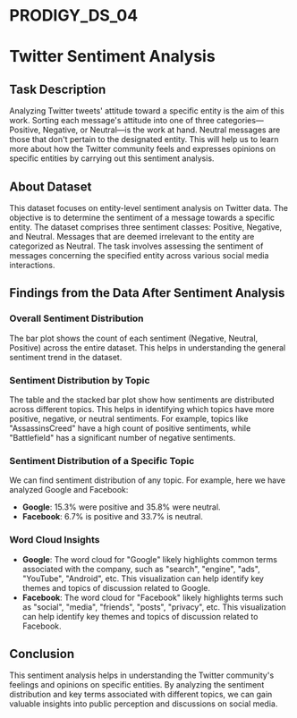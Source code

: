 # PRODIGY_DS_04

# Twitter Sentiment Analysis

## Task Description

Analyzing Twitter tweets' attitude toward a specific entity is the aim of this work. Sorting each message's attitude into one of three categories—Positive, Negative, or Neutral—is the work at hand. Neutral messages are those that don't pertain to the designated entity. This will help us to learn more about how the Twitter community feels and expresses opinions on specific entities by carrying out this sentiment analysis.

## About Dataset

This dataset focuses on entity-level sentiment analysis on Twitter data. The objective is to determine the sentiment of a message towards a specific entity. The dataset comprises three sentiment classes: Positive, Negative, and Neutral. Messages that are deemed irrelevant to the entity are categorized as Neutral. The task involves assessing the sentiment of messages concerning the specified entity across various social media interactions.

## Findings from the Data After Sentiment Analysis

### Overall Sentiment Distribution

The bar plot shows the count of each sentiment (Negative, Neutral, Positive) across the entire dataset. This helps in understanding the general sentiment trend in the dataset.

### Sentiment Distribution by Topic

The table and the stacked bar plot show how sentiments are distributed across different topics. This helps in identifying which topics have more positive, negative, or neutral sentiments. For example, topics like "AssassinsCreed" have a high count of positive sentiments, while "Battlefield" has a significant number of negative sentiments.

### Sentiment Distribution of a Specific Topic

We can find sentiment distribution of any topic. For example, here we have analyzed Google and Facebook:

- **Google**: 15.3% were positive and 35.8% were neutral.
- **Facebook**: 6.7% is positive and 33.7% is neutral.

### Word Cloud Insights

- **Google**: The word cloud for "Google" likely highlights common terms associated with the company, such as "search", "engine", "ads", "YouTube", "Android", etc. This visualization can help identify key themes and topics of discussion related to Google.
- **Facebook**: The word cloud for "Facebook" likely highlights terms such as "social", "media", "friends", "posts", "privacy", etc. This visualization can help identify key themes and topics of discussion related to Facebook.

## Conclusion

This sentiment analysis helps in understanding the Twitter community's feelings and opinions on specific entities. By analyzing the sentiment distribution and key terms associated with different topics, we can gain valuable insights into public perception and discussions on social media.

